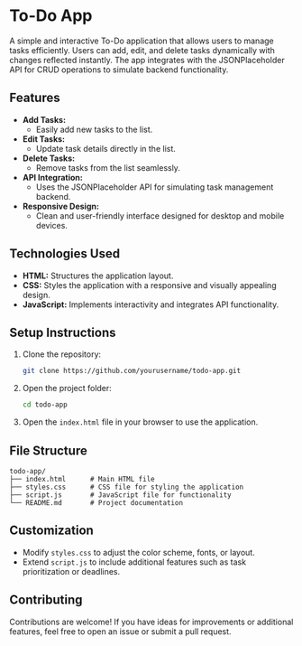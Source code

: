 # To-Do App

A simple and interactive To-Do application that allows users to manage tasks efficiently. Users can add, edit, and delete tasks dynamically with changes reflected instantly. The app integrates with the JSONPlaceholder API for CRUD operations to simulate backend functionality.

## Features

- **Add Tasks:**
  - Easily add new tasks to the list.
- **Edit Tasks:**
  - Update task details directly in the list.
- **Delete Tasks:**
  - Remove tasks from the list seamlessly.
- **API Integration:**
  - Uses the JSONPlaceholder API for simulating task management backend.
- **Responsive Design:**
  - Clean and user-friendly interface designed for desktop and mobile devices.

## Technologies Used

- **HTML:** Structures the application layout.
- **CSS:** Styles the application with a responsive and visually appealing design.
- **JavaScript:** Implements interactivity and integrates API functionality.

## Setup Instructions

1. Clone the repository:
   ```bash
   git clone https://github.com/yourusername/todo-app.git
   ```

2. Open the project folder:
   ```bash
   cd todo-app
   ```

3. Open the `index.html` file in your browser to use the application.

## File Structure

```
todo-app/
├── index.html      # Main HTML file
├── styles.css      # CSS file for styling the application
├── script.js       # JavaScript file for functionality
└── README.md       # Project documentation
```

## Customization

- Modify `styles.css` to adjust the color scheme, fonts, or layout.
- Extend `script.js` to include additional features such as task prioritization or deadlines.

## Contributing

Contributions are welcome! If you have ideas for improvements or additional features, feel free to open an issue or submit a pull request.
